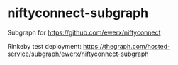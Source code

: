 # niftyconnect-subgraph

Subgraph for https://github.com/ewerx/niftyconnect

Rinkeby test deployment: https://thegraph.com/hosted-service/subgraph/ewerx/niftyconnect-subgraph
